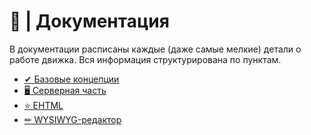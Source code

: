 # 📕 | Документация

В документации расписаны каждые (даже самые мелкие) детали о работе движка. Вся информация структурирована по пунктам.

- [✔ Базовые концепции](https://github.com/UndevSoftware/UndevEngine/blob/main/docs/basics/README.md)
- [🖥 Серверная часть](https://github.com/UndevSoftware/UndevEngine/tree/main/docs/server/README.md)
- [⭐ EHTML](https://github.com/UndevSoftware/UndevEngine/tree/main/docs/ehtml/README.md)
- [✏ WYSIWYG-редактор](https://github.com/UndevSoftware/UndevEngine/blob/main/docs/editor/README.md)

